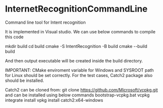 # InternetRecognitionCommandLine
Command line tool for Intent recognition

It is implemented in Visual studio. 
We can use below commands to compile this code

mkdir build
cd build
cmake -S IntentRecognition -B build
cmake --build build

And then output executable will be created inside the build directory.

IMPORTANT: CMake enviroment variable for Windows and SYSROOT path for Linux should be set correctly.
For the test cases, Catch2 package also should be installed.

Catch2 can be cloned from:
git clone https://github.com/Microsoft/vcpkg.git
and can be installed using below commands
bootstrap-vcpkg.bat
vcpkg integrate install
vpkg install catch2:x64-windows
